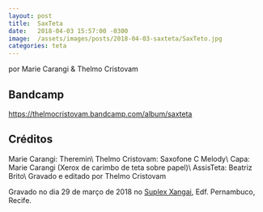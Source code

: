 ```yaml
---
layout: post
title:  SaxTeta
date:   2018-04-03 15:57:00 -0300
image:  /assets/images/posts/2018-04-03-saxteta/SaxTeto.jpg
categories: teta
---
```


por Marie Carangi & Thelmo Cristovam

Bandcamp
---
<https://thelmocristovam.bandcamp.com/album/saxteta>

Créditos
---
Marie Carangi: Theremin\\
Thelmo Cristovam: Saxofone C Melody\\
Capa: Marie Carangi (Xerox de carimbo de teta sobre papel)\\
AssisTeta: Beatriz Brito\\
Gravado e editado por Thelmo Cristovam

Gravado no dia 29 de março de 2018 no [Suplex Xangai][suplex], Edf. Pernambuco,
Recife.

[suplex]: https://www.facebook.com/suplexangai/ "Suplex Xangai"
[bandcamp]: https://thelmocristovam.bandcamp.com/album/saxteta "SaxTeta"
